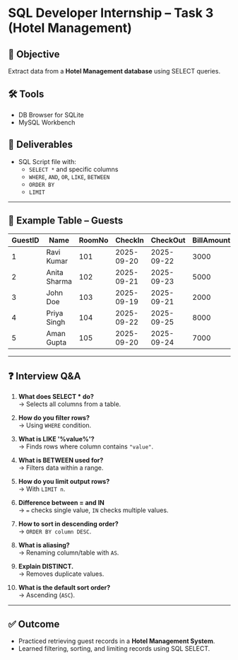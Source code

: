 # SQL Developer Internship – Task 3 (Hotel Management)

## 🎯 Objective
Extract data from a **Hotel Management database** using SELECT queries.

## 🛠 Tools
- DB Browser for SQLite  
- MySQL Workbench  

## 📌 Deliverables
- SQL Script file with:
  - `SELECT *` and specific columns
  - `WHERE`, `AND`, `OR`, `LIKE`, `BETWEEN`
  - `ORDER BY`
  - `LIMIT`

---

## 📂 Example Table – Guests
| GuestID | Name        | RoomNo | CheckIn    | CheckOut   | BillAmount |
|---------|------------|--------|------------|------------|------------|
| 1       | Ravi Kumar | 101    | 2025-09-20 | 2025-09-22 | 3000       |
| 2       | Anita Sharma | 102  | 2025-09-21 | 2025-09-23 | 5000       |
| 3       | John Doe   | 103    | 2025-09-19 | 2025-09-21 | 2000       |
| 4       | Priya Singh| 104    | 2025-09-22 | 2025-09-25 | 8000       |
| 5       | Aman Gupta | 105    | 2025-09-20 | 2025-09-24 | 7000       |

---

## ❓ Interview Q&A

1. **What does SELECT * do?**  
   → Selects all columns from a table.  

2. **How do you filter rows?**  
   → Using `WHERE` condition.  

3. **What is LIKE '%value%'?**  
   → Finds rows where column contains `"value"`.  

4. **What is BETWEEN used for?**  
   → Filters data within a range.  

5. **How do you limit output rows?**  
   → With `LIMIT n`.  

6. **Difference between = and IN**  
   → `=` checks single value, `IN` checks multiple values.  

7. **How to sort in descending order?**  
   → `ORDER BY column DESC`.  

8. **What is aliasing?**  
   → Renaming column/table with `AS`.  

9. **Explain DISTINCT.**  
   → Removes duplicate values.  

10. **What is the default sort order?**  
    → Ascending (`ASC`).  

---

## ✅ Outcome
- Practiced retrieving guest records in a **Hotel Management System**.  
- Learned filtering, sorting, and limiting records using SQL SELECT.  
